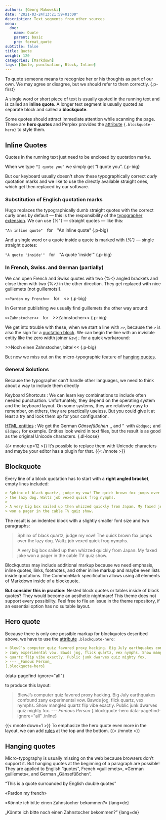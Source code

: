 ```yaml
---
authors: [Georg Makowski]
date: "2021-03-24T13:21:59+01:00"
description: Text segments from other sources
menu:
  doc:
    name: Quote
    parent: basic
    pre: format_quote
subtitle: false
title: Quote
weight: 120
categories: [Markdown]
tags: [Quote, punctuation, Block, Inline]
---
```


To quote someone means to recognize her or his thoughts as part of our own. We may agree or disagree, but we should refer to them correctly.
{.p-first} <!--more-->

A single word or short piece of text is usually quoted in the running text and is called an **inline quote**. A longer text segment is usually quoted as separate block and called a **blockquote**.

Some quotes should attract immediate attention while scanning the page. These are **hero quotes** and Perplex provides the [attribute](/doc/improved/attribute) `{.blockquote-hero}` to style them.

## Inline Quotes

Quotes in the running text just need to be enclosed by quotation marks.

When we type `“I quote you”` we simply get “I quote you”.
{.p-big}

But our keyboard usually doesn't show these typographically correct _curly_ quotation marks and we like to use the directly available straight ones, which get then replaced by our software.

### Substitution of English quotation marks

Hugo replaces the typographically dumb straight quotes with the correct curly ones by default — this is the responsibility of the  [typographer extension](/doc/extended/typographer). We can use {%"} — straight quotes — like this:

`"An inline quote"`&emsp;for&emsp;"An inline quote"
{.p-big}

And a single word or a quote inside a quote is marked with {%\'} — single straight quotes:

`"A quote 'inside'"`&emsp;for&emsp;"A quote 'inside'"
{.p-big}

### In French, Swiss. and German (partially)

We can open French and Swiss quotes with two {%<} angled brackets and close them with two {%>} in the other direction. They get replaced with nice guillemets (not guillemots!).

`<<Pardon my French>>`&emsp;for&emsp;<<Pardon my French>>
{.p-big}

In German publishing we usually find guillemets the other way around:

`>>Zahnstocher<<`&emsp;for&emsp;>>Zahnstocher<<
{.p-big}

We get into trouble with these, when we start a line with `>>`, because the `>` is also the sign for a [quotation block](#blockquote). We can begin the line with an invisible entity like the zero width joiner `&zwj;` for a quick workaround:

&zwj;>>Noch einen Zahnstocher, bitte!<<
{.p-big}

But now we miss out on the micro-typographic feature of [hanging quotes](#hanging-quotes).

### General Solutions

Because the typographer can't handle other languages, we need to think about a way to include them directly

Keyboard Shortcuts
: We can learn key combinations to include often needed punctuation. Unfortunately, they depend on the operating system and the keyboard layout. On some systems, they are relatively easy to remember, on others, they are practically useless. But you could give it at least a try and look them up for your configuration.

[HTML entities](/doc/basic/specialchar)
: We get the German _Gänsefüßchen_&ensp;&bdquo;&nbsp;and&nbsp;&ldquo;&nbsp; with `&bdquo;` and `&ldquo;` for example. Entities look weird in text files, but the result is as good as the original Unicode characters.
{.dl-loose}

{{< mnote up=12 >}}
It’s possible to replace them with Unicode characters and maybe your editor has a plugin for that.
{{< /mnote >}}

## Blockquote

Every line of a block quotation has to start with a **right angled bracket**, empty lines included:

```md
> Sphinx of black quartz, judge my vow! The quick brown fox jumps over 
> the lazy dog. Waltz job vexed quick frog nymphs.
>
> A very big box sailed up then whizzed quickly from Japan. My faxed joke
> won a pager in the cable TV quiz show.
```

The result is an indented block with a slightly smaller font size and two paragraphs:

> Sphinx of black quartz, judge my vow! The quick brown fox jumps over the lazy dog. Waltz job vexed quick frog nymphs.
>
> A very big box sailed up then whizzed quickly from Japan. My faxed joke won a pager in the cable TV quiz show.

Blockquotes may include additional markup because we need emphasis, inline quotes, links, footnotes, and other inline markup and maybe even lists inside quotations. The CommonMark specification allows using all elements of Markdown inside of a blockquote.

**But consider this in practice:** Nested block quotes or tables inside of block quotes? They would become an aesthetic nightmare! This theme does not support every possibility. Feel free to file an issue in the theme repository, if an essential option has no suitable layout.

## Hero quote

Because there is only one possible markup for blockquotes described above, we have to use the [attribute](/doc/improved/attribute) `.blockquote-hero`: 

```md
> BlewJ’s computer quiz favored proxy hacking. Big July earthquakes confound
> zany experimental vow. Bawds jog, flick quartz, vex nymphs. Show mangled
> quartz flip vibe exactly. Public junk dwarves quiz mighty fox.
> --- _Famous Person_
{.blockquote-hero}
```
{data-pagefind-ignore="all"}

to produce this layout:

> BlewJ’s computer quiz favored proxy hacking. Big July earthquakes confound zany experimental vow. Bawds jog, flick quartz, vex nymphs. Show mangled quartz flip vibe exactly. Public junk dwarves quiz mighty fox.
> --- _Famous Person_
{.blockquote-hero data-pagefind-ignore="all" .inline}

{{< mnote down=1 >}}
To emphasize the hero quote even more in the layout, we can add [rules](/doc/basic/horizontal-rule) at the top and the bottom.
{{< /mnote >}}

## Hanging quotes

Micro-typography is usually missing on the web because browsers don’t support it. But hanging quotes at the beginning of a paragraph are possible! They are applied to English “quotes”, French «guillemets», »German guillemets«, and German „Gänsefüßchen“.

“This is a quote surrounded by English double quotes”

«Pardon my french»

»Könnte ich bitte einen Zahnstocher bekommen?«
{lang=de}

„Könnte ich bitte noch einen Zahnstocher bekommen?”
{lang=de}
